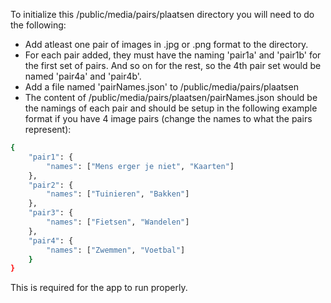 To initialize this /public/media/pairs/plaatsen directory you will need to do the following:

- Add atleast one pair of images in .jpg or .png format to the directory.
- For each pair added, they must have the naming 'pair1a' and 'pair1b' for the first set of pairs. And so on for the rest, so the 4th pair set would be named 'pair4a' and 'pair4b'.
- Add a file named 'pairNames.json' to /public/media/pairs/plaatsen
- The content of /public/media/pairs/plaatsen/pairNames.json should be the namings of each pair and should be setup in the following example format if you have 4 image pairs (change the names to what the pairs represent):

```sh
{
    "pair1": {
        "names": ["Mens erger je niet", "Kaarten"]
    },
    "pair2": {
        "names": ["Tuinieren", "Bakken"]
    },
    "pair3": {
        "names": ["Fietsen", "Wandelen"]
    },
    "pair4": {
        "names": ["Zwemmen", "Voetbal"]
    }
}
```

This is required for the app to run properly.